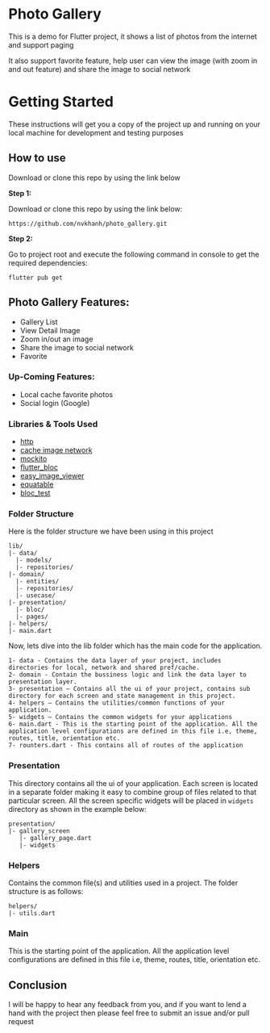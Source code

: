 # Photo Gallery

This is a demo for Flutter project, it shows a list of photos from the internet and support paging

It also support favorite feature, help user can view the image (with zoom in and out feature) and share the image to social network

# Getting Started

These instructions will get you a copy of the project up and running on your local machine for development and testing purposes

## How to use
Download or clone this repo by using the link below


**Step 1:**

Download or clone this repo by using the link below:

```
https://github.com/nvkhanh/photo_gallery.git
```

**Step 2:**

Go to project root and execute the following command in console to get the required dependencies: 

```
flutter pub get 
```

## Photo Gallery Features:

* Gallery List
* View Detail Image
* Zoom in/out an image
* Share the image to social network
* Favorite


### Up-Coming Features:

* Local cache favorite photos
* Social login (Google)

### Libraries & Tools Used

* [http](https://pub.dev/packages/http)
* [cache image network](https://pub.dev/packages/cached_network_image)
* [mockito](https://pub.dev/packages/mockito)
* [flutter_bloc](https://pub.dev/packages/flutter_bloc)
* [easy_image_viewer](https://pub.dev/packages/easy_image_viewer)
* [equatable](https://pub.dev/packages/equatable)
* [bloc_test](https://pub.dev/packages/bloc_test)


### Folder Structure

Here is the folder structure we have been using in this project

```
lib/
|- data/
  |- models/
  |- repositories/
|- domain/
  |- entities/
  |- repositories/
  |- usecase/
|- presentation/
  |- bloc/
  |- pages/
|- helpers/
|- main.dart
```

Now, lets dive into the lib folder which has the main code for the application.

```
1- data - Contains the data layer of your project, includes directories for local, network and shared pref/cache.
2- domain - Contain the bussiness logic and link the data layer to presentation layer. 
3- presentation — Contains all the ui of your project, contains sub directory for each screen and state management in this project.
4- helpers — Contains the utilities/common functions of your application.
5- widgets — Contains the common widgets for your applications
6- main.dart - This is the starting point of the application. All the application level configurations are defined in this file i.e, theme, routes, title, orientation etc.
7- rounters.dart - This contains all of routes of the application
```

### Presentation

This directory contains all the ui of your application. Each screen is located in a separate folder making it easy to combine group of files related to that particular screen. All the screen specific widgets will be placed in `widgets` directory as shown in the example below:

```
presentation/
|- gallery_screen
   |- gallery_page.dart
   |- widgets
```

### Helpers

Contains the common file(s) and utilities used in a project. The folder structure is as follows: 

```
helpers/
|- utils.dart
```


### Main

This is the starting point of the application. All the application level configurations are defined in this file i.e, theme, routes, title, orientation etc.


## Conclusion

I will be happy to hear any feedback from you, and if you want to lend a hand with the project then please feel free to submit an issue and/or pull request 



